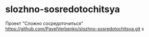 # slozhno-sosredotochitsya
Проект "Сложно сосредоточиться"
https://github.com/PavelVerbenko/slozhno-sosredotochitsya.git
s